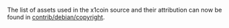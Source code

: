 The list of assets used in the x1coin source and their attribution can now be found in [contrib/debian/copyright](../contrib/debian/copyright).
